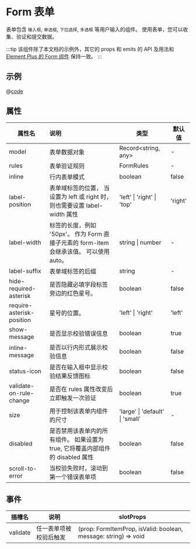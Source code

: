 # Form 表单

表单包含 `输入框`, `单选框`, `下拉选择`, `多选框` 等用户输入的组件。 使用表单，您可以收集、验证和提交数据。

:::tip
该组件除了本文档的示例外，其它的 props 和 emits 的 API 及用法和
[Element Plus 的 Form 组件](https://element-plus.org/zh-CN/component/form.html) 保持一致。
:::

## 示例
<ContainerDemo>
<FormDemo/>
</ContainerDemo>

@[code](@examples/FormDemo.vue)

## 属性

| 属性名                    | 说明                                                         | 类型                            | 默认值  |
| ------------------------- | :----------------------------------------------------------- | ------------------------------- | ------- |
| model                     | 表单数据对象                                                 | Record<string, any&gt;          | -       |
| rules                     | 表单验证规则                                                 | FormRules                       | -       |
| inline                    | 行内表单模式                                                 | boolean                         | false   |
| label-position            | 表单域标签的位置， 当设置为 left 或 right 时，则也需要设置 label-width 属性 | 'left' \| 'right' \| 'top'      | 'right' |
| label-width               | 标签的长度，例如 '50px'。 作为 Form 直接子元素的 form-item 会继承该值。 可以使用 auto。 | string \| number                | -       |
| label-suffix              | 表单域标签的后缀                                             | string                          | -       |
| hide-required-asterisk    | 是否隐藏必填字段标签旁边的红色星号。                         | boolean                         | false   |
| require-asterisk-position | 星号的位置。                                                 | 'left' \| 'right'               | 'left'  |
| show-message              | 是否显示校验错误信息                                         | boolean                         | true    |
| inline-message            | 是否以行内形式展示校验信息                                   | boolean                         | false   |
| status-icon               | 是否在输入框中显示校验结果反馈图标                           | boolean                         | false   |
| validate-on-rule-change   | 是否在 rules 属性改变后立即触发一次验证                      | boolean                         | true    |
| size                      | 用于控制该表单内组件的尺寸                                   | 'large' \| 'default' \| 'small' | -       |
| disabled                  | 是否禁用该表单内的所有组件。 如果设置为 true, 它将覆盖内部组件的 disabled 属性 | boolean                         | false   |
| scroll-to-error           | 当校验失败时，滚动到第一个错误表单项                         | boolean                         | false   |

## 事件

| 插槽名   | 说明                   | slotProps                                                    |
| -------- | ---------------------- | ------------------------------------------------------------ |
| validate | 任一表单项被校验后触发 | (prop: FormItemProp, isValid: boolean, message: string) => void |

